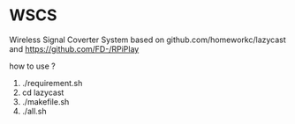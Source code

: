 # WSCS

Wireless Signal Coverter System
based on github.com/homeworkc/lazycast and https://github.com/FD-/RPiPlay

how to use ? 
1. ./requirement.sh
2. cd lazycast
3. ./makefile.sh
4. ./all.sh 
